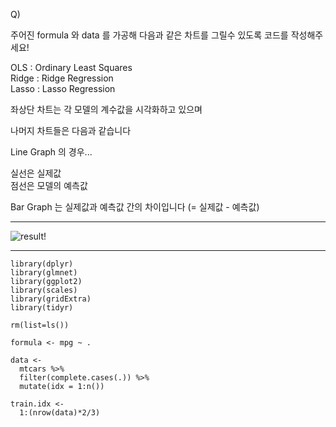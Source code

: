Q)  

주어진 formula 와 data 를 가공해 다음과 같은 차트를 그릴수 있도록 코드를 작성해주세요!  

OLS : Ordinary Least Squares  
Ridge : Ridge Regression  
Lasso : Lasso Regression  

좌상단 차트는 각 모델의 계수값을 시각화하고 있으며  

나머지 차트들은 다음과 같습니다  

Line Graph 의 경우...  

실선은 실제값  
점선은 모델의 예측값  

Bar Graph 는 실제값과 예측값 간의 차이입니다 (= 실제값 - 예측값)  
  
---
  
![result!](shrinkage_methods.PNG) 

---
  
```{r}
library(dplyr)
library(glmnet)
library(ggplot2)
library(scales)
library(gridExtra)
library(tidyr)

rm(list=ls())

formula <- mpg ~ .

data <- 
  mtcars %>% 
  filter(complete.cases(.)) %>%
  mutate(idx = 1:n())

train.idx <- 
  1:(nrow(data)*2/3)
```